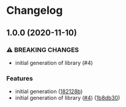 # Changelog

## 1.0.0 (2020-11-10)

### ⚠ BREAKING CHANGES

- initial generation of library (#4)

### Features

- initial generation ([182128b](https://www.github.com/googleapis/nodejs-ai-platform/commit/182128bfa593c787e2f0970ba224a68595b45971))
- initial generation of library ([#4](https://www.github.com/googleapis/nodejs-ai-platform/issues/4)) ([1b8db30](https://www.github.com/googleapis/nodejs-ai-platform/commit/1b8db30e243aac5d9dab74b00431c81dbf412a66))
